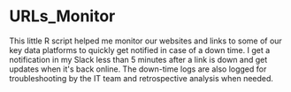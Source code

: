 # URLs_Monitor

This little R script helped me monitor our websites and links to some of our key data platforms to quickly get notified in case of a down time. I get a notification in my Slack less than 5 minutes after a link is down and get updates when it's back online. The down-time logs are also logged for troubleshooting by the IT team and retrospective analysis when needed.
